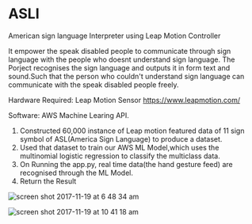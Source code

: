 # ASLI
American sign language Interpreter using Leap Motion Controller

It empower the speak disabled people to communicate through sign language with the people who doesnt understand sign language.
The Porject recognises the sign language and outputs it in form text and sound.Such that the person who couldn't understand sign language can communicate with the speak disabled people freely.

Hardware Required:
Leap Motion Sensor
https://www.leapmotion.com/

Software:
AWS Machine Learing API.

1. Constructed 60,000 instance of Leap motion featured data of 11 sign symbol of ASL(America Sign Language) to produce a dataset.
2. Used that dataset to train our AWS ML Model,which uses the multinomial logistic regression to classify the multiclass data.
3. On Running the app.py, real time data(the hand gesture feed) are recognised through the ML Model.
4. Return the Result

![screen shot 2017-11-19 at 6 48 34 am](https://user-images.githubusercontent.com/17843556/34924728-17deb7f6-f973-11e7-8f94-35dd3bfe9099.png)


![screen shot 2017-11-19 at 10 41 18 am](https://user-images.githubusercontent.com/17843556/34924834-cbc75ca0-f973-11e7-8eed-f078b6562af8.png)
